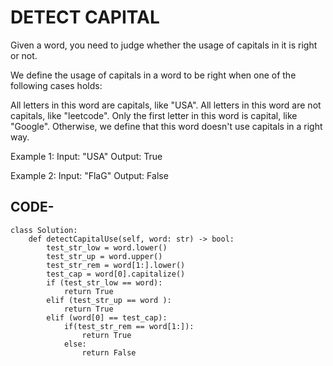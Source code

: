 # DETECT CAPITAL

Given a word, you need to judge whether the usage of capitals in it is right or not.

We define the usage of capitals in a word to be right when one of the following cases holds:

All letters in this word are capitals, like "USA".
All letters in this word are not capitals, like "leetcode".
Only the first letter in this word is capital, like "Google".
Otherwise, we define that this word doesn't use capitals in a right way.
 
Example 1:
Input: "USA"
Output: True
 
Example 2:
Input: "FlaG"
Output: False

## CODE-

```
class Solution:
    def detectCapitalUse(self, word: str) -> bool:
        test_str_low = word.lower()
        test_str_up = word.upper()
        test_str_rem = word[1:].lower()
        test_cap = word[0].capitalize()
        if (test_str_low == word):
            return True
        elif (test_str_up == word ):
            return True
        elif (word[0] == test_cap):
            if(test_str_rem == word[1:]):
                return True
            else:
                return False

```
